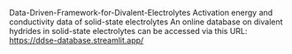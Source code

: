Data-Driven-Framework-for-Divalent-Electrolytes
Activation energy and conductivity data of solid-state electrolytes An online database on divalent hydrides in solid-state electrolytes can be accessed via this URL: https://ddse-database.streamlit.app/
